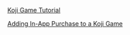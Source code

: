 [Koji Game Tutorial](https://github.com/markof94/koji-p5-game-tutorial/blob/main/gameTutorial.adoc)

[Adding In-App Purchase to a Koji Game](https://github.com/markof94/koji-p5-game-tutorial/blob/main/iapTutorial.adoc)
